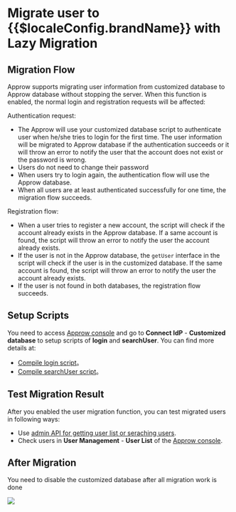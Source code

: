 # Migrate user to {{$localeConfig.brandName}} with Lazy Migration

<LastUpdated/>

<!-- ::: hint-warning
只有**企业版**用户能够使用连接自定义数据库功能，详情请见 [https://authing.cn/pricing](https://authing.cn/pricing)。如果你想试用，请联系 176-0250-2507 或 xuziqiang@authing.cn。
::: -->

## Migration Flow

Approw supports migrating user information from customized database to Approw database without stopping the server. When this function is enabled, the normal login and registration requests will be affected:

Authentication request:

- The Approw will use your customized database script to authenticate user when he/she tries to login for the first time. The user information will be migrated to Approw database if the authentication succeeds or it will throw an error to notify the user that the account does not exist or the password is wrong.
- Users do not need to change their password
- When users try to login again, the authentication flow will use the Approw database.
- When all users are at least authenticated successfully for one time, the migration flow succeeds.

Registration flow:

- When a user tries to register a new account, the script will check if the account already exists in the Approw database. If a same account is found, the script will throw an error to notify the user the account already exists.
- If the user is not in the Approw database, the `getUser` interface in the script will check if the user is in the customized database. If the same account is found, the script will throw an error to notify the user the account already exists.
- If the user is not found in both databases, the registration flow succeeds.

## Setup Scripts

You need to access [Approw console](https://console.authing.cn/console/userpool) and go to **Connect IdP** - **Customized database** to setup scripts of **login** and **searchUser**. You can find more details at:

- [Compile login script](./configuration/#编写数据库操作脚本)。
- [Compile searchUser script](./configuration/#编写数据库操作脚本)。

## Test Migration Result

After you enabled the user migration function, you can test migrated users in following ways:

- Use [admin API for getting user list or seraching users](/reference/sdk-for-node/management/UsersManagementClient.md#获取用户列表).
- Check users in **User Management** - **User List** of the [Approw console](https://console.authing.cn/console/userpool).

## After Migration

You need to disable the customized database after all migration work is done

![](https://cdn.authing.cn/blog/20201130175955.png)
